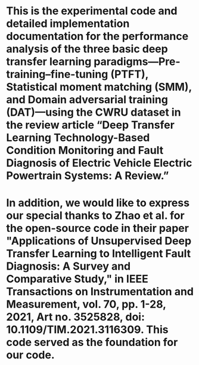 # This is the experimental code and detailed implementation documentation for the performance analysis of the three basic deep transfer learning paradigms—Pre-training–fine-tuning (PTFT), Statistical moment matching (SMM), and Domain adversarial training (DAT)—using the CWRU dataset in the review article “Deep Transfer Learning Technology-Based Condition Monitoring and Fault Diagnosis of Electric Vehicle Electric Powertrain Systems: A Review.”
# In addition, we would like to express our special thanks to Zhao et al. for the open-source code in their paper "Applications of Unsupervised Deep Transfer Learning to Intelligent Fault Diagnosis: A Survey and Comparative Study," in IEEE Transactions on Instrumentation and Measurement, vol. 70, pp. 1-28, 2021, Art no. 3525828, doi: 10.1109/TIM.2021.3116309. This code served as the foundation for our code.
